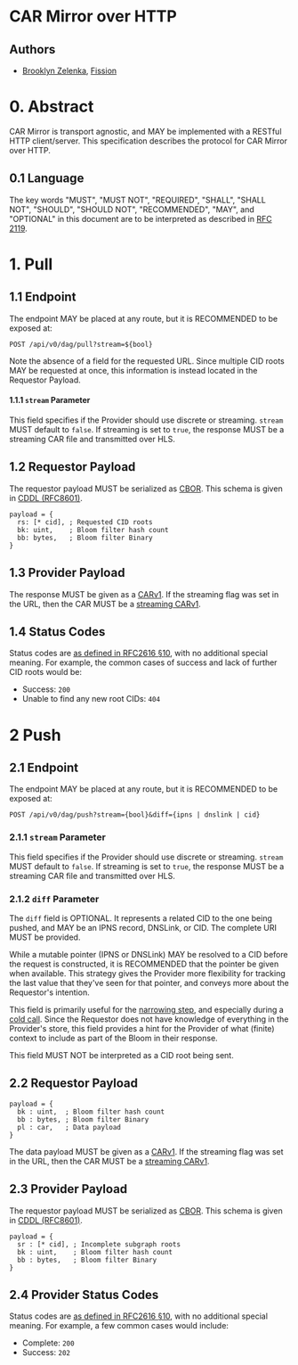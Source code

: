# CAR Mirror over HTTP

## Authors

* [Brooklyn Zelenka](https://github.com/expede), [Fission](https://fission.codes)

# 0. Abstract

CAR Mirror is transport agnostic, and MAY be implemented with a RESTful HTTP client/server. This specification describes the protocol for CAR Mirror over HTTP.

## 0.1 Language

The key words "MUST", "MUST NOT", "REQUIRED", "SHALL", "SHALL NOT", "SHOULD", "SHOULD NOT", "RECOMMENDED", "MAY", and "OPTIONAL" in this document are to be interpreted as described in [RFC 2119](https://datatracker.ietf.org/doc/html/rfc2119).

# 1. Pull

## 1.1 Endpoint

The endpoint MAY be placed at any route, but it is RECOMMENDED to be exposed at:

```http
POST /api/v0/dag/pull?stream=${bool}
```

Note the absence of a field for the requested URL. Since multiple CID roots MAY be requested at once, this information is instead located in the Requestor Payload.

#### 1.1.1 `stream` Parameter

This field specifies if the Provider should use discrete or streaming. `stream` MUST default to `false`. If streaming is set to `true`, the response MUST be a streaming CAR file and transmitted over HLS.

## 1.2 Requestor Payload

The requestor payload MUST be serialized as [CBOR](https://cbor.io/). This schema is given in [CDDL (RFC8601)](https://datatracker.ietf.org/doc/html/rfc8610).

```cddl
payload = {
  rs: [* cid], ; Requested CID roots
  bk: uint,    ; Bloom filter hash count
  bb: bytes,   ; Bloom filter Binary
}
```

## 1.3 Provider Payload

The response MUST be given as a [CARv1](https://ipld.io/specs/transport/car/carv1/). If the streaming flag was set in the URL, then the CAR MUST be a [streaming CARv1](https://ipld.io/specs/transport/car/carv1/#performance).

## 1.4 Status Codes

Status codes are [as defined in RFC2616 §10](https://www.rfc-editor.org/rfc/rfc2616#section-10), with no additional special meaning. For example, the common cases of success and lack of further CID roots would be:

* Success: `200`
* Unable to find any new root CIDs: `404`

# 2 Push

## 2.1 Endpoint

The endpoint MAY be placed at any route, but it is RECOMMENDED to be exposed at:

```http
POST /api/v0/dag/push?stream={bool}&diff={ipns | dnslink | cid}
```

### 2.1.1 `stream` Parameter

This field specifies if the Provider should use discrete or streaming. `stream` MUST default to `false`. If streaming is set to `true`, the response MUST be a streaming CAR file and transmitted over HLS.

### 2.1.2 `diff` Parameter

The `diff` field is OPTIONAL. It represents a related CID to the one being pushed, and MAY be an IPNS record, DNSLink, or CID. The complete URI MUST be provided.

While a mutable pointer (IPNS or DNSLink) MAY be resolved to a CID before the request is constructed, it is RECOMMENDED that the pointer be given when available. This strategy gives the Provider more flexibility for tracking the last value that they've seen for that pointer, and conveys more about the Requestor's intention.

This field is primarily useful for the [narrowing step](#312-narrowing), and especially during a [cold call](#3131-cold-calls). Since the Requestor does not have knowledge of everything in the Provider's store, this field provides a hint for the Provider of what (finite) context to include as part of the Bloom in their response.

This field MUST NOT be interpreted as a CID root being sent.

## 2.2 Requestor Payload

```cddl
payload = {
  bk : uint,  ; Bloom filter hash count
  bb : bytes, ; Bloom filter Binary
  pl : car,   ; Data payload
}
```

The data payload MUST be given as a [CARv1](https://ipld.io/specs/transport/car/carv1/). If the streaming flag was set in the URL, then the CAR MUST be a [streaming CARv1](https://ipld.io/specs/transport/car/carv1/#performance).

## 2.3 Provider Payload

The requestor payload MUST be serialized as [CBOR](https://cbor.io/). This schema is given in [CDDL (RFC8601)](https://datatracker.ietf.org/doc/html/rfc8610).

```cddl
payload = {
  sr : [* cid], ; Incomplete subgraph roots
  bk : uint,    ; Bloom filter hash count
  bb : bytes,   ; Bloom filter Binary
}
```

## 2.4 Provider Status Codes

Status codes are [as defined in RFC2616 §10](https://www.rfc-editor.org/rfc/rfc2616#section-10), with no additional special meaning. For example, a few common cases would include:

* Complete: `200`
* Success: `202`
